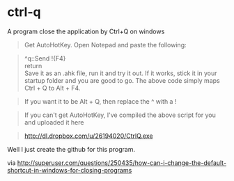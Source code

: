 # ctrl-q
A program close the application by Ctrl+Q on windows

> Get AutoHotKey. Open Notepad and paste the following:

> ^q::Send !{F4}  
return  
Save it as an .ahk file, run it and try it out. If it works, stick it in your startup folder and you are good to go. The above code simply maps Ctrl + Q to Alt + F4.

> If you want it to be Alt + Q, then replace the ^ with a !

> If you can't get AutoHotKey, I've compiled the above script for you and uploaded it here

> http://dl.dropbox.com/u/26194020/CtrlQ.exe

Well I just create the github for this program.

via http://superuser.com/questions/250435/how-can-i-change-the-default-shortcut-in-windows-for-closing-programs
